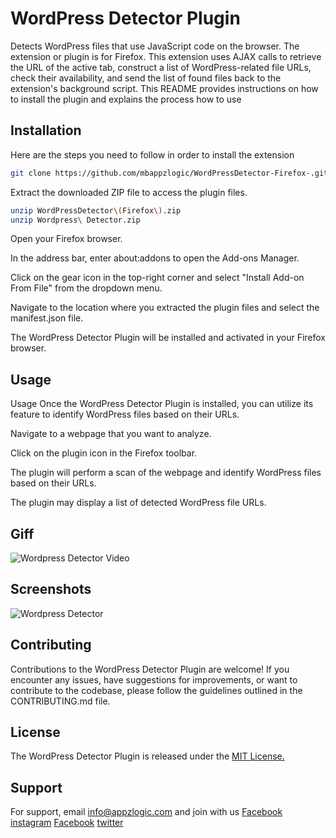 
# WordPress Detector Plugin

Detects WordPress files that use JavaScript code on the browser. The extension or plugin is for Firefox. This extension uses AJAX calls to retrieve the URL of the active tab, construct a list of WordPress-related file URLs, check their availability, and send the list of found files back to the extension's background script. This README provides instructions on how to install the plugin and explains the process how to use 



## Installation

Here are the steps you need to follow in order to install the extension

```bash
git clone https://github.com/mbappzlogic/WordPressDetector-Firefox-.git
```
Extract the downloaded ZIP file to access the plugin files.

```bash
unzip WordPressDetector\(Firefox\).zip
unzip Wordpress\ Detector.zip 
```
Open your Firefox browser.

In the address bar, enter about:addons to open the Add-ons Manager.

Click on the gear icon in the top-right corner and select "Install Add-on From File" from the dropdown menu.

Navigate to the location where you extracted the plugin files and select the manifest.json file.

The WordPress Detector Plugin will be installed and activated in your Firefox browser.
    
## Usage 
Usage
Once the WordPress Detector Plugin is installed, you can utilize its feature to identify WordPress files based on their URLs.

Navigate to a webpage that you want to analyze.

Click on the plugin icon in the Firefox toolbar.

The plugin will perform a scan of the webpage and identify WordPress files based on their URLs.

The plugin may display a list of detected WordPress file URLs.

## Giff

![Wordpress Detector Video](https://github.com/mbappzlogic/WordPressDetector-Firefox-/assets/125997781/abfa1c2e-c90f-4527-a9ea-0b2686b971d4)

## Screenshots

![Wordpress Detector ](https://github.com/mbappzlogic/WordPressDetector-Firefox-/assets/125997781/e6b87a24-c3dd-4ea7-8e41-672302062d6e)



## Contributing

Contributions to the WordPress Detector Plugin are welcome! If you encounter any issues, have suggestions for improvements, or want to contribute to the codebase, please follow the guidelines outlined in the CONTRIBUTING.md file.


## License

The WordPress Detector Plugin is released under the 
[MIT License.](https://choosealicense.com/licenses/mit/)


## Support

For support, email info@appzlogic.com and join with us [Facebook](https://m.facebook.com/appzlogic/) [instagram](https://www.instagram.com/appzlogicmobility/) [Facebook](https://www.youtube.com/@Appzlogic) [twitter](https://twitter.com/appzlogic)
